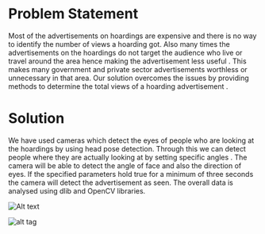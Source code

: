 # Problem Statement

Most of the advertisements on hoardings are expensive and there is no way to identify the number of views a hoarding got. Also many times the advertisements on the hoardings do not target the audience who live or travel around the area hence making the advertisement less useful . This makes many government and private sector advertisements worthless or unnecessary in that area. Our solution overcomes the issues by providing methods to determine the total views of a hoarding advertisement .

# Solution
We have used cameras which detect the eyes of people who are looking at the hoardings by using head pose detection. Through this  we can detect people where they are actually looking at by setting specific angles . The camera will be able to detect the angle of face and also the direction of eyes. If the specified parameters hold true for a minimum of three seconds the camera will detect the advertisement as seen. The overall data is analysed using  dlib and OpenCV libraries.

![Alt text](https://drive.google.com/file/d/1pR4rvHLowYhX9wVuG1P_Kc2aDS31eY3G/view?usp=sharing)

![alt tag](https://drive.google.com/file/d/1pR4rvHLowYhX9wVuG1P_Kc2aDS31eY3G/view?usp=sharing/to/img.png)
